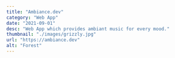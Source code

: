 ```yaml
---
title: "Ambiance.dev"
category: "Web App"
date: "2021-09-01"
desc: "Web App which provides ambiant music for every mood."
thumbnail: "./images/grizzly.jpg"
url: "https://ambiance.dev"
alt: "Forest"
---
```


